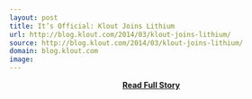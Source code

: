 ```yaml
---
layout: post
title: It’s Official: Klout Joins Lithium
url: http://blog.klout.com/2014/03/klout-joins-lithium/
source: http://blog.klout.com/2014/03/klout-joins-lithium/
domain: blog.klout.com
image: 
---
```


<p></p>
<center><p><a href="http://blog.klout.com/2014/03/klout-joins-lithium/" style='padding:25px; font-sze:18px; font-weight: bold;'>Read Full Story</a></p></center>
